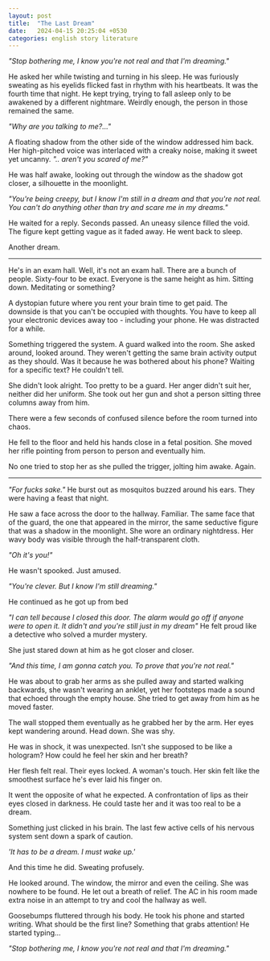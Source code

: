 ```yaml
---
layout: post
title:  "The Last Dream"
date:   2024-04-15 20:25:04 +0530
categories: english story literature
---
```


_"Stop bothering me, I know you're not real and that I'm dreaming."_

He asked her while twisting and turning in his sleep. He was furiously sweating as his eyelids flicked fast in rhythm with his heartbeats.
It was the fourth time that night. He kept trying, trying to fall asleep only to be awakened by a different nightmare. Weirdly enough, the person in those remained the same. 



_"Why are you talking to me?..."_

A floating shadow from the other side of the window addressed him back. 
Her high-pitched voice was interlaced with a creaky noise, making it sweet yet uncanny. 
_".. aren't you scared of me?"_

He was half awake, looking out through the window as the shadow got closer, a silhouette in the moonlight. 

_"You're being creepy, but I know I'm still in a dream and that you're not real. You can't do anything other than try and scare me in my dreams."_

He waited for a reply. Seconds passed. An uneasy silence filled the void. The figure kept getting vague as it faded away. He went back to sleep.

Another dream.

------

He's in an exam hall. Well, it's not an exam hall. There are a bunch of people. Sixty-four to be exact. Everyone is the same height as him. Sitting down. Meditating or something?

A dystopian future where you rent your brain time to get paid. The downside is that you can't be occupied with thoughts. You have to keep all your electronic devices away too - including your phone. He was distracted for a while.

Something triggered the system. A guard walked into the room. She asked around, looked around. They weren't getting the same brain activity output as they should. Was it because he was bothered about his phone? Waiting for a specific text? He couldn't tell.

She didn't look alright. Too pretty to be a guard. Her anger didn't suit her, neither did her uniform. She took out her gun and shot a person sitting three columns away from him.

There were a few seconds of confused silence before the room turned into chaos. 

He fell to the floor and held his hands close in a fetal position. She moved her rifle pointing from person to person and eventually him. 

No one tried to stop her as she pulled the trigger, jolting him awake. Again. 

------

_"For fucks sake."_ He burst out as mosquitos buzzed around his ears. They were having a feast that night. 

He saw a face across the door to the hallway. Familiar. The same face that of the guard, the one that appeared in the mirror, the same seductive figure that was a shadow in the moonlight. She wore an ordinary nightdress. Her wavy body was visible through the half-transparent cloth.
 

 _"Oh it's you!"_

He wasn't spooked. Just amused.

_"You're clever. But I know I'm still dreaming."_

He continued as he got up from bed

_"I can tell because I closed this door. The alarm would go off if anyone were to open it. It didn't and you're still just in my dream"_
He felt proud like a detective who solved a murder mystery. 

She just stared down at him as he got closer and closer. 

_"And this time, I am gonna catch you. To prove that you're not real."_

He was about to grab her arms as she pulled away and started walking backwards, she wasn't wearing an anklet, yet her footsteps made a sound that echoed through the empty house. She tried to get away from him as he moved faster. 

The wall stopped them eventually as he grabbed her by the arm. Her eyes kept wandering around.  Head down. She was shy.

He was in shock, it was unexpected. Isn't she supposed to be like a hologram? How could he feel her skin and her breath?

Her flesh felt real. Their eyes locked. A woman's touch. Her skin felt like the smoothest surface he's ever laid his finger on. 

It went the opposite of what he expected. A confrontation of lips as their eyes closed in darkness. He could taste her and it was too real to be a dream. 

Something just clicked in his brain. The last few active cells of his nervous system sent down a spark of caution.

_'It has to be a dream. I must wake up.'_

And this time he did. Sweating profusely. 

He looked around. The window, the mirror and even the ceiling. She was nowhere to be found. He let out a breath of relief. The AC in his room made extra noise in an attempt to try and cool the hallway as well. 

Goosebumps fluttered through his body. He took his phone and started writing. What should be the first line? Something that grabs attention! He started typing...

_"Stop bothering me, I know you're not real and that I'm dreaming."_
